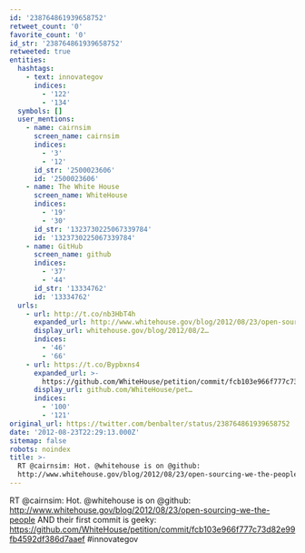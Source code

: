```yaml
---
id: '238764861939658752'
retweet_count: '0'
favorite_count: '0'
id_str: '238764861939658752'
retweeted: true
entities:
  hashtags:
    - text: innovategov
      indices:
        - '122'
        - '134'
  symbols: []
  user_mentions:
    - name: cairnsim
      screen_name: cairnsim
      indices:
        - '3'
        - '12'
      id_str: '2500023606'
      id: '2500023606'
    - name: The White House
      screen_name: WhiteHouse
      indices:
        - '19'
        - '30'
      id_str: '1323730225067339784'
      id: '1323730225067339784'
    - name: GitHub
      screen_name: github
      indices:
        - '37'
        - '44'
      id_str: '13334762'
      id: '13334762'
  urls:
    - url: http://t.co/nb3HbT4h
      expanded_url: http://www.whitehouse.gov/blog/2012/08/23/open-sourcing-we-the-people
      display_url: whitehouse.gov/blog/2012/08/2…
      indices:
        - '46'
        - '66'
    - url: https://t.co/Bypbxns4
      expanded_url: >-
        https://github.com/WhiteHouse/petition/commit/fcb103e966f777c73d82e99fb4592df386d7aaef
      display_url: github.com/WhiteHouse/pet…
      indices:
        - '100'
        - '121'
original_url: https://twitter.com/benbalter/status/238764861939658752
date: '2012-08-23T22:29:13.000Z'
sitemap: false
robots: noindex
title: >-
  RT @cairnsim: Hot. @whitehouse is on @github:
  http://www.whitehouse.gov/blog/2012/08/23/open-sourcing-we-the-people…
---
```


RT @cairnsim: Hot. @whitehouse is on @github: http://www.whitehouse.gov/blog/2012/08/23/open-sourcing-we-the-people AND their first commit is geeky: https://github.com/WhiteHouse/petition/commit/fcb103e966f777c73d82e99fb4592df386d7aaef #innovategov